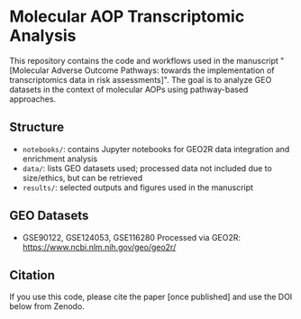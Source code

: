 # Molecular AOP Transcriptomic Analysis

This repository contains the code and workflows used in the manuscript "[Molecular Adverse Outcome Pathways: towards the implementation of transcriptomics data in risk assessments]". The goal is to analyze GEO datasets in the context of molecular AOPs using pathway-based approaches.

## Structure
- `notebooks/`: contains Jupyter notebooks for GEO2R data integration and enrichment analysis
- `data/`: lists GEO datasets used; processed data not included due to size/ethics, but can be retrieved
- `results/`: selected outputs and figures used in the manuscript

## GEO Datasets
- GSE90122, GSE124053, GSE116280
Processed via GEO2R: https://www.ncbi.nlm.nih.gov/geo/geo2r/

## Citation
If you use this code, please cite the paper [once published] and use the DOI below from Zenodo.


